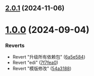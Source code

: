 ## [2.0.1](https://github.com/chocho-1115/h5-webp/compare/v1.0.0...v2.0.1) (2024-11-06)



# [1.0.0](https://github.com/chocho-1115/h5-webp/compare/54a3188fb529dc28e0e14372319db3718fa3e8cc...v1.0.0) (2024-09-04)


### Reverts

* Revert "升级所有依赖包" ([6a5e584](https://github.com/chocho-1115/h5-webp/commit/6a5e58477c6181524314ed48d8200817966fe5a1))
* Revert "edi" ([7f7fea0](https://github.com/chocho-1115/h5-webp/commit/7f7fea089b98ee78ecb052c923635b3ccb3aab7a))
* Revert "模版修改" ([54a3188](https://github.com/chocho-1115/h5-webp/commit/54a3188fb529dc28e0e14372319db3718fa3e8cc))



